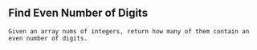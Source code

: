 ## Find Even Number of Digits

```
Given an array nums of integers, return how many of them contain an even number of digits.
```
